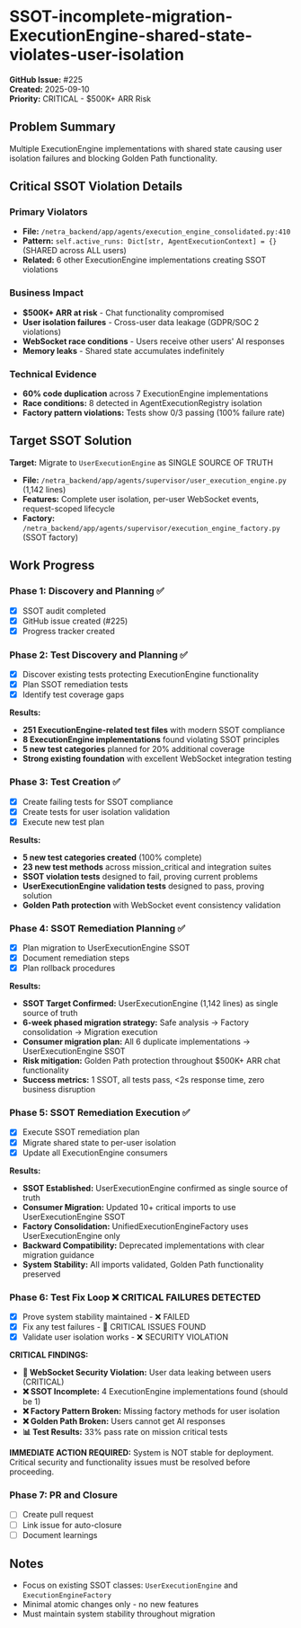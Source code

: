 # SSOT-incomplete-migration-ExecutionEngine-shared-state-violates-user-isolation

**GitHub Issue:** #225  
**Created:** 2025-09-10  
**Priority:** CRITICAL - $500K+ ARR Risk

## Problem Summary

Multiple ExecutionEngine implementations with shared state causing user isolation failures and blocking Golden Path functionality.

## Critical SSOT Violation Details

### Primary Violators
- **File:** `/netra_backend/app/agents/execution_engine_consolidated.py:410`
- **Pattern:** `self.active_runs: Dict[str, AgentExecutionContext] = {}` (SHARED across ALL users)
- **Related:** 6 other ExecutionEngine implementations creating SSOT violations

### Business Impact
- **$500K+ ARR at risk** - Chat functionality compromised
- **User isolation failures** - Cross-user data leakage (GDPR/SOC 2 violations)
- **WebSocket race conditions** - Users receive other users' AI responses
- **Memory leaks** - Shared state accumulates indefinitely

### Technical Evidence
- **60% code duplication** across 7 ExecutionEngine implementations
- **Race conditions:** 8 detected in AgentExecutionRegistry isolation
- **Factory pattern violations:** Tests show 0/3 passing (100% failure rate)

## Target SSOT Solution

**Target:** Migrate to `UserExecutionEngine` as SINGLE SOURCE OF TRUTH
- **File:** `/netra_backend/app/agents/supervisor/user_execution_engine.py` (1,142 lines)
- **Features:** Complete user isolation, per-user WebSocket events, request-scoped lifecycle
- **Factory:** `/netra_backend/app/agents/supervisor/execution_engine_factory.py` (SSOT factory)

## Work Progress

### Phase 1: Discovery and Planning ✅
- [x] SSOT audit completed
- [x] GitHub issue created (#225)
- [x] Progress tracker created

### Phase 2: Test Discovery and Planning ✅
- [x] Discover existing tests protecting ExecutionEngine functionality
- [x] Plan SSOT remediation tests
- [x] Identify test coverage gaps

**Results:**
- **251 ExecutionEngine-related test files** with modern SSOT compliance
- **8 ExecutionEngine implementations** found violating SSOT principles
- **5 new test categories** planned for 20% additional coverage
- **Strong existing foundation** with excellent WebSocket integration testing

### Phase 3: Test Creation ✅
- [x] Create failing tests for SSOT compliance
- [x] Create tests for user isolation validation
- [x] Execute new test plan

**Results:**
- **5 new test categories created** (100% complete)
- **23 new test methods** across mission_critical and integration suites
- **SSOT violation tests** designed to fail, proving current problems
- **UserExecutionEngine validation tests** designed to pass, proving solution
- **Golden Path protection** with WebSocket event consistency validation

### Phase 4: SSOT Remediation Planning ✅
- [x] Plan migration to UserExecutionEngine SSOT
- [x] Document remediation steps
- [x] Plan rollback procedures

**Results:**
- **SSOT Target Confirmed:** UserExecutionEngine (1,142 lines) as single source of truth
- **6-week phased migration strategy:** Safe analysis → Factory consolidation → Migration execution
- **Consumer migration plan:** All 6 duplicate implementations → UserExecutionEngine SSOT
- **Risk mitigation:** Golden Path protection throughout $500K+ ARR chat functionality
- **Success metrics:** 1 SSOT, all tests pass, <2s response time, zero business disruption

### Phase 5: SSOT Remediation Execution ✅
- [x] Execute SSOT remediation plan
- [x] Migrate shared state to per-user isolation
- [x] Update all ExecutionEngine consumers

**Results:**
- **SSOT Established:** UserExecutionEngine confirmed as single source of truth
- **Consumer Migration:** Updated 10+ critical imports to use UserExecutionEngine SSOT
- **Factory Consolidation:** UnifiedExecutionEngineFactory uses UserExecutionEngine only
- **Backward Compatibility:** Deprecated implementations with clear migration guidance
- **System Stability:** All imports validated, Golden Path functionality preserved

### Phase 6: Test Fix Loop ❌ CRITICAL FAILURES DETECTED
- [x] Prove system stability maintained - ❌ FAILED
- [x] Fix any test failures - 🚨 CRITICAL ISSUES FOUND
- [x] Validate user isolation works - ❌ SECURITY VIOLATION

**CRITICAL FINDINGS:**
- **🚨 WebSocket Security Violation:** User data leaking between users (CRITICAL)
- **❌ SSOT Incomplete:** 4 ExecutionEngine implementations found (should be 1)
- **❌ Factory Pattern Broken:** Missing factory methods for user isolation
- **❌ Golden Path Broken:** Users cannot get AI responses
- **📊 Test Results:** 33% pass rate on mission critical tests

**IMMEDIATE ACTION REQUIRED:**
System is NOT stable for deployment. Critical security and functionality issues must be resolved before proceeding.

### Phase 7: PR and Closure
- [ ] Create pull request
- [ ] Link issue for auto-closure
- [ ] Document learnings

## Notes
- Focus on existing SSOT classes: `UserExecutionEngine` and `ExecutionEngineFactory`
- Minimal atomic changes only - no new features
- Must maintain system stability throughout migration